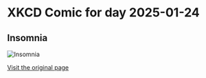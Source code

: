 
# XKCD Comic for day 2025-01-24

## Insomnia

![Insomnia](https://imgs.xkcd.com/comics/insomnia.png "Crap, I have levitation class at 25:131.  Better set the alarm to 'cinnamon'.")

[Visit the original page](https://xkcd.com/313/)
